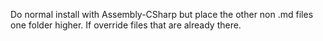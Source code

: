 Do normal install with Assembly-CSharp but place the other non .md files one folder higher. If override files that are already there.